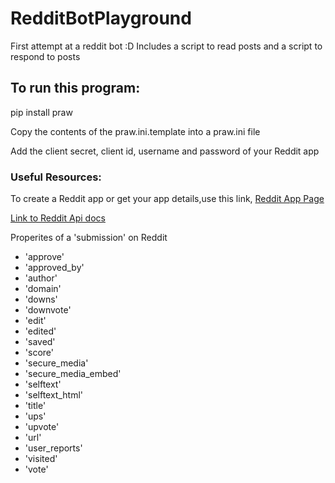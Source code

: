 # RedditBotPlayground

First attempt at a reddit bot :D 
Includes a script to read posts and a script to respond to posts

## To run this program:

pip install praw

Copy the contents of the praw.ini.template into a praw.ini file


Add the client secret, client id, username and password of your Reddit app

### Useful Resources: 

To create a Reddit app or get your app details,use this link, [Reddit App Page](https://www.reddit.com/prefs/apps/)

[Link to Reddit Api docs](https://www.reddit.com/dev/api/)

Properites of a 'submission' on Reddit  
- 'approve'
- 'approved_by'
- 'author' 
- 'domain'
- 'downs'
- 'downvote'
- 'edit'
- 'edited'
- 'saved'
- 'score'
- 'secure_media'
- 'secure_media_embed'
- 'selftext'
- 'selftext_html'
- 'title'
- 'ups'
- 'upvote'
- 'url'
- 'user_reports'
- 'visited'
- 'vote'
